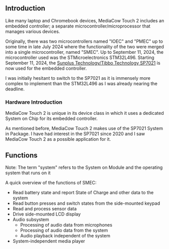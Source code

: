 ## Introduction
Like many laptop and Chromebook devices, MediaCow Touch 2 includes an embedded controller; a separate microcontroller/microprocessor that manages various devices.

Originally, there was two microcontrollers named "IOEC" and "PMEC" up to some time in late July 2024 where the functionality of the two were merged into a single microcontroller, named "SMEC". Up to September 11, 2024, the microcontroller used was the STMicroelectronics STM32L496. Starting September 11, 2024, the [Sunplus Technology/Tibbo Technology SP7021](https://www.sunplus.com/products/plus1.asp) is now used for the embedded controller.

I was initially hesitant to switch to the SP7021 as it is immensely more complex to implement than the STM32L496 as I was already nearing the deadline.

### Hardware Introduction
MediaCow Touch 2 is unique in its device class in which it uses a dedicated System on Chip for its embedded controller.

As mentioned before, MediaCow Touch 2 makes use of the SP7021 System in Package. I have had interest in the SP7021 since 2020 and I saw MediaCow Touch 2 as a possible application for it.

## Functions
Note: The term "system" refers to the System on Module and the operating system that runs on it

A quick overview of the functions of SMEC:

- Read battery state and report State of Charge and other data to the system
- Read button presses and switch states from the side-mounted keypad
- Read and process sensor data
- Drive side-mounted LCD display
- Audio subsystem
  - Processing of audio data from microphones
  - Processing of audio data from the system
  - Audio playback independent of the system
- System-independent media player

